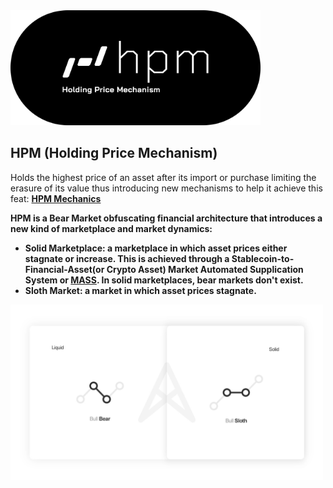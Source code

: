<img src="https://github.com/Art-Sells/Arells/blob/test/Art/General/HPMLogoDisplay.png" width="400px"> 

## HPM (Holding Price Mechanism)
Holds the highest price of an asset after its import or purchase limiting the erasure of its value thus introducing new mechanisms to help it achieve this feat: **[HPM Mechanics](https://github.com/Art-Sells/HPM/blob/main/Mechanics.md)**

**HPM is a Bear Market obfuscating financial architecture that introduces a new kind of marketplace and market dynamics:**

- **Solid Marketplace: a marketplace in which asset prices either stagnate or increase. This is achieved through a Stablecoin-to-Financial-Asset(or Crypto Asset) Market Automated Supplication System or [MASS](https://github.com/Art-Sells/HPM/tree/main/HPMCodeBase/MASS). In solid marketplaces, bear markets don't exist.**
- **Sloth Market: a market in which asset prices stagnate.**

<img src="https://github.com/Art-Sells/Arells/blob/test/Art/Marketing/BeforeandAfterArellss.png" width="500px"> 
